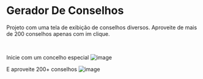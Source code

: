 # Gerador De Conselhos

Projeto com uma tela de exibição de conselhos diversos. Aproveite de mais de 200 conselhos apenas com im clique.

<br>

Inicie com um concelho especial
![image](https://github.com/evematos/Gerador-de-Conselhos/assets/121374911/ca751d31-accd-47a1-8365-13d740c205a0)

E aproveite 200+ conselhos
![image](https://github.com/evematos/Gerador-de-Conselhos/assets/121374911/cecfea8b-9933-4cc3-81cb-209d0652d3c9)
